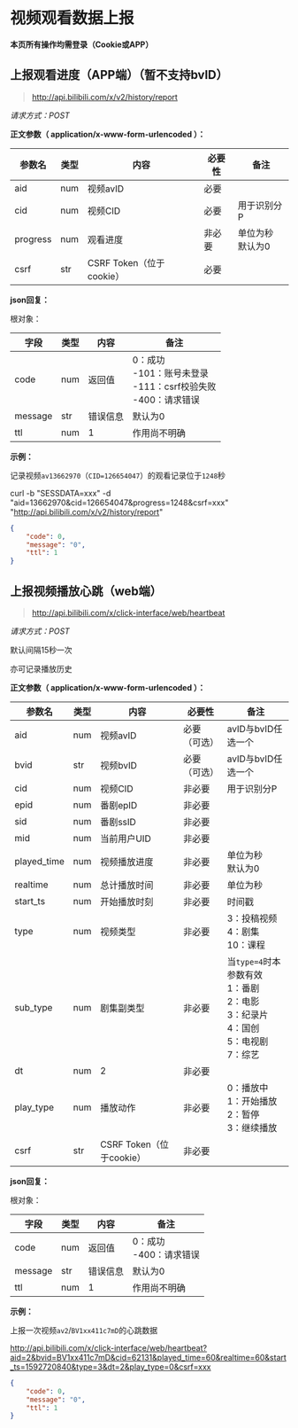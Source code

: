 # 视频观看数据上报

**本页所有操作均需登录（Cookie或APP）**

## 上报观看进度（APP端）（暂不支持bvID）

> http://api.bilibili.com/x/v2/history/report

*请求方式：POST*

**正文参数（ application/x-www-form-urlencoded ）：**

| 参数名   | 类型 | 内容                     | 必要性 | 备注                  |
| -------- | ---- | ------------------------ | ------ | --------------------- |
| aid      | num  | 视频avID                 | 必要   |                       |
| cid      | num  | 视频CID                  | 必要   | 用于识别分P           |
| progress | num  | 观看进度                 | 非必要 | 单位为秒<br />默认为0 |
| csrf     | str  | CSRF Token（位于cookie） | 必要   |                       |

**json回复：**

根对象：

| 字段    | 类型 | 内容     | 备注                                                         |
| ------- | ---- | -------- | ------------------------------------------------------------ |
| code    | num  | 返回值   | 0：成功 <br />-101：账号未登录<br />-111：csrf校验失败<br />-400：请求错误 |
| message | str  | 错误信息 | 默认为0                                                      |
| ttl     | num  | 1        | 作用尚不明确                                                 |

**示例：**

记录视频`av13662970`（`CID=126654047`）的观看记录位于`1248`秒

curl -b "SESSDATA=xxx" -d "aid=13662970&cid=126654047&progress=1248&csrf=xxx" "http://api.bilibili.com/x/v2/history/report"

```json
{
    "code": 0,
    "message": "0",
    "ttl": 1
}
```



## 上报视频播放心跳（web端）

> http://api.bilibili.com/x/click-interface/web/heartbeat 

*请求方式：POST*

默认间隔15秒一次

亦可记录播放历史

**正文参数（ application/x-www-form-urlencoded ）：**

| 参数名      | 类型 | 内容                     | 必要性       | 备注                                                         |
| ----------- | ---- | ------------------------ | ------------ | ------------------------------------------------------------ |
| aid         | num  | 视频avID                 | 必要（可选） | avID与bvID任选一个                                           |
| bvid        | str  | 视频bvID                 | 必要（可选） | avID与bvID任选一个                                           |
| cid         | num  | 视频CID                  | 非必要       | 用于识别分P                                                  |
| epid        | num  | 番剧epID                 | 非必要       |                                                              |
| sid         | num  | 番剧ssID                 | 非必要       |                                                              |
| mid         | num  | 当前用户UID              | 非必要       |                                                              |
| played_time | num  | 视频播放进度             | 非必要       | 单位为秒<br />默认为0                                        |
| realtime    | num  | 总计播放时间             | 非必要       | 单位为秒                                                     |
| start_ts    | num  | 开始播放时刻             | 非必要       | 时间戳                                                       |
| type        | num  | 视频类型                 | 非必要       | 3：投稿视频<br />4：剧集<br />10：课程                       |
| sub_type    | num  | 剧集副类型               | 非必要       | 当`type=4`时本参数有效<br />1：番剧<br />2：电影<br />3：纪录片<br />4：国创<br />5：电视剧<br />7：综艺 |
| dt          | num  | 2                        | 非必要       |                                                              |
| play_type   | num  | 播放动作                 | 非必要       | 0：播放中<br />1：开始播放<br />2：暂停<br />3：继续播放     |
| csrf        | str  | CSRF Token（位于cookie） | 非必要       |                                                              |

**json回复：**

根对象：

| 字段    | 类型 | 内容     | 备注                        |
| ------- | ---- | -------- | --------------------------- |
| code    | num  | 返回值   | 0：成功<br />-400：请求错误 |
| message | str  | 错误信息 | 默认为0                     |
| ttl     | num  | 1        | 作用尚不明确                |

**示例：**

上报一次视频`av2`/`BV1xx411c7mD`的心跳数据

 http://api.bilibili.com/x/click-interface/web/heartbeat?aid=2&bvid=BV1xx411c7mD&cid=62131&played_time=60&realtime=60&start_ts=1592720840&type=3&dt=2&play_type=0&csrf=xxx

```json
{
    "code": 0,
    "message": "0",
    "ttl": 1
}
```

